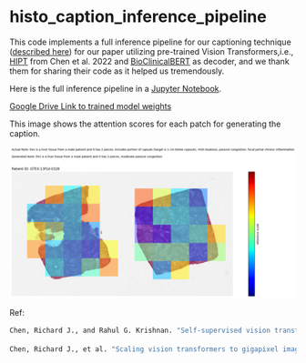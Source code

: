 # histo_caption_inference_pipeline

This code implements a full inference pipeline for our captioning technique ([described here](https://github.com/ssen7/histo_cap_transformers)) for our paper utilizing pre-trained Vision Transformers,i.e., [HIPT](https://github.com/mahmoodlab/HIPT) from Chen et al. 2022 and [BioClinicalBERT](https://huggingface.co/emilyalsentzer/Bio_ClinicalBERT) as decoder, and we thank them for sharing their code as it helped us tremendously.

Here is the full inference pipeline in a [Jupyter Notebook](full_inference_pipeline.ipynb).

[Google Drive Link to trained model weights](https://drive.google.com/file/d/1qwuh0kdRGpcyWVy3XW8LjcyvG4uUus60/view?usp=sharing)

This image shows the attention scores for each patch for generating the caption.

![Inference Image](./image_files/attn_viz/GTEX-13FLV-0326.png)

Ref:
```bash
Chen, Richard J., and Rahul G. Krishnan. "Self-supervised vision transformers learn visual concepts in histopathology." arXiv preprint arXiv:2203.00585 (2022).

Chen, Richard J., et al. "Scaling vision transformers to gigapixel images via hierarchical self-supervised learning." Proceedings of the IEEE/CVF Conference on Computer Vision and Pattern Recognition. 2022.
```